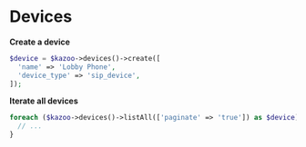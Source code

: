# Devices

**Create a device**
```php
$device = $kazoo->devices()->create([
  'name' => 'Lobby Phone',
  'device_type' => 'sip_device',
]);
```

**Iterate all devices**
```php
foreach ($kazoo->devices()->listAll(['paginate' => 'true']) as $device) {
  // ...
}
```
